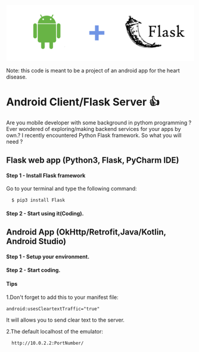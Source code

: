 ![alt text](Flask.png)

Note: this code is meant to be a project of an android app for the heart disease.
# Android Client/Flask Server :+1:
Are you mobile developer with some background in pythom programming ?
Ever wondered of exploring/making backend services for your apps by own.? 
I recently encountered Python Flask framework.
So what you will need ?

## Flask web app (Python3, Flask, PyCharm IDE)

#### Step 1 - Install Flask framework
Go to your terminal and type the following command: 

      $ pip3 install Flask
#### Step 2 - Start using it(Coding).  

## Android App (OkHttp/Retrofit,Java/Kotlin, Android Studio)
#### Step 1 - Setup your environment. 
#### Step 2 - Start coding.

#### Tips
1.Don't forget to add this to your manifest file:

    android:usesCleartextTraffic="true"
    
It will allows you to send clear text to the server.

2.The default localhost of the emulator:
      
      http://10.0.2.2:PortNumber/


     
  
